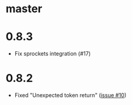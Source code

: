 # master

# 0.8.3

* Fix sprockets integration (#17)

# 0.8.2

* Fixed "Unexpected token return" ([issue #10](https://github.com/jfirebaugh/skim/issues/10))
